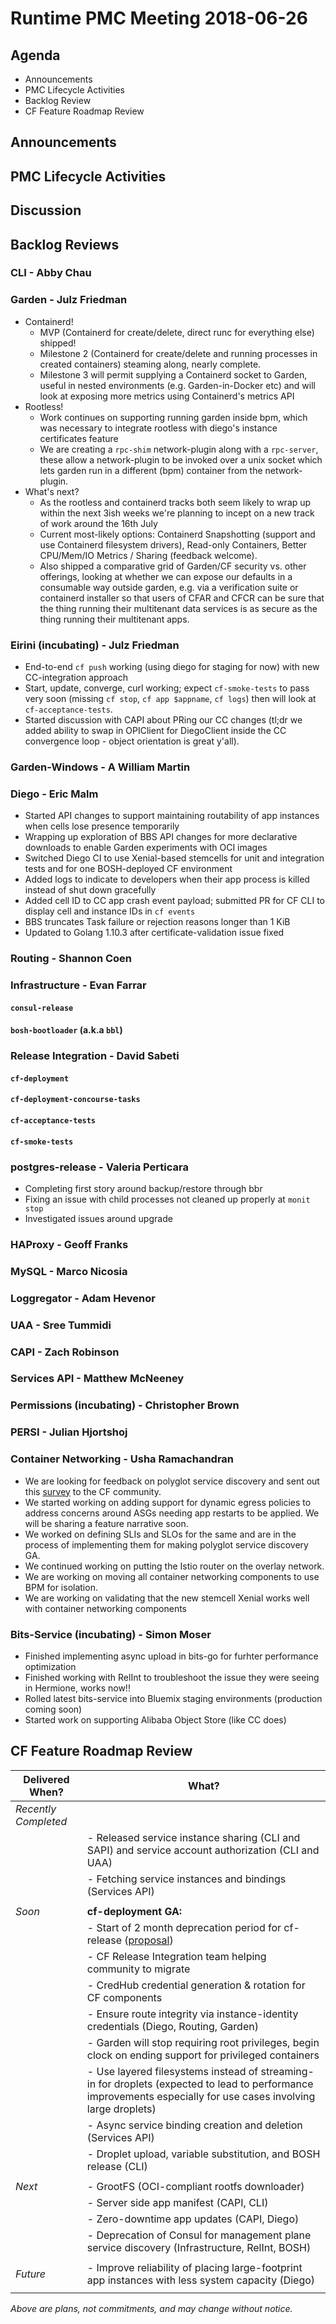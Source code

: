 # Runtime PMC Meeting 2018-06-26

## Agenda

* Announcements
* PMC Lifecycle Activities
* Backlog Review
* CF Feature Roadmap Review


## Announcements


## PMC Lifecycle Activities


## Discussion


## Backlog Reviews

### CLI - Abby Chau


### Garden - Julz Friedman

 - Containerd! 
   - MVP (Containerd for create/delete, direct runc for everything else) shipped!
   - Milestone 2 (Containerd for create/delete and running processes in created containers) steaming along, nearly complete.
   - Milestone 3 will permit supplying a Containerd socket to Garden, useful in nested environments (e.g. Garden-in-Docker etc) and will look at exposing more metrics using Containerd's metrics API
 - Rootless! 
   - Work continues on supporting running garden inside bpm, which was necessary to integrate rootless with diego's instance certificates feature
   - We are creating a `rpc-shim` network-plugin along with a `rpc-server`, these allow a network-plugin to be invoked over a unix socket which lets garden run in a different (bpm) container from the network-plugin.
 - What's next?
   - As the rootless and containerd tracks both seem likely to wrap up within the next 3ish weeks we're planning to incept on a new track of work around the 16th July
   - Current most-likely options: Containerd Snapshotting (support and use Containerd filesystem drivers), Read-only Containers, Better CPU/Mem/IO Metrics / Sharing (feedback welcome).
   - Also shipped a comparative grid of Garden/CF security vs. other offerings, looking at whether we can expose our defaults in a consumable way outside garden, e.g. via a verification suite or containerd installer so that users of CFAR and CFCR can be sure that the thing running their multitenant data services is as secure as the thing running their multitenant apps.


### Eirini (incubating) - Julz Friedman

 - End-to-end `cf push` working (using diego for staging for now) with new CC-integration approach
 - Start, update, converge, curl working; expect `cf-smoke-tests` to pass very soon (missing `cf stop`, `cf app $appname`, `cf logs`) then will look at `cf-acceptance-tests`.
 - Started discussion with CAPI about PRing our CC changes (tl;dr we added ability to swap in OPIClient for DiegoClient inside the CC convergence loop - object orientation is great y'all). 

### Garden-Windows - A William Martin


### Diego - Eric Malm

- Started API changes to support maintaining routability of app instances when cells lose presence temporarily
- Wrapping up exploration of BBS API changes for more declarative downloads to enable Garden experiments with OCI images
- Switched Diego CI to use Xenial-based stemcells for unit and integration tests and for one BOSH-deployed CF environment
- Added logs to indicate to developers when their app process is killed instead of shut down gracefully
- Added cell ID to CC app crash event payload; submitted PR for CF CLI to display cell and instance IDs in `cf events`
- BBS truncates Task failure or rejection reasons longer than 1 KiB
- Updated to Golang 1.10.3 after certificate-validation issue fixed


### Routing - Shannon Coen


### Infrastructure - Evan Farrar

#### `consul-release`


#### `bosh-bootloader` (a.k.a `bbl`)


### Release Integration - David Sabeti

#### `cf-deployment`


#### `cf-deployment-concourse-tasks`


#### `cf-acceptance-tests`


#### `cf-smoke-tests`



### postgres-release - Valeria Perticara
- Completing first story around backup/restore through bbr
- Fixing an issue with child processes not cleaned up properly at `monit stop`
- Investigated issues around upgrade


### HAProxy - Geoff Franks


### MySQL - Marco Nicosia


### Loggregator - Adam Hevenor


### UAA - Sree Tummidi


### CAPI - Zach Robinson


### Services API - Matthew McNeeney


### Permissions (incubating) - Christopher Brown


### PERSI - Julian Hjortshoj


### Container Networking - Usha Ramachandran
- We are looking for feedback on polyglot service discovery and sent out this [survey](https://docs.google.com/forms/d/e/1FAIpQLSfOMI8YmO9HL5mnF30V38_yDjYMKtFOfdipr_Q51qKR_uQtTA/viewform?c=0&w=1) to the CF community.
- We started working on adding support for dynamic egress policies to address concerns around ASGs needing app restarts to be applied. We will be sharing a feature narrative soon.
- We worked on defining SLIs and SLOs for the same and are in the process of implementing them for making polyglot service discovery GA.
- We continued working on putting the Istio router on the overlay network.
- We are working on moving all container networking components to use BPM for isolation.
- We are working on validating that the new stemcell Xenial works well with container networking components

### Bits-Service (incubating) - Simon Moser

- Finished implementing async upload in bits-go for furhter performance optimization
- Finished working with RelInt to troubleshoot the issue they were seeing in Hermione, works now!!  
- Rolled latest bits-service into Bluemix staging environments (production coming soon) 
- Started work on supporting Alibaba Object Store (like CC does) 


## CF Feature Roadmap Review



Delivered When? | What?
------|------
*Recently Completed* |
|| - Released service instance sharing (CLI and SAPI) and service account authorization (CLI and UAA)
|| - Fetching service instances and bindings (Services API)
||
*Soon* | **cf-deployment GA:**
|| - Start of 2 month deprecation period for cf-release ([proposal](https://docs.google.com/document/d/1KLl4UIQbl92SvYom4fO-LcEoMK1D45KmjA988MwnOR4/edit?usp=sharing))
|| - CF Release Integration team helping community to migrate
|| - CredHub credential generation & rotation for CF components
|| - Ensure route integrity via instance-identity credentials (Diego, Routing, Garden)
|| - Garden will stop requiring root privileges, begin clock on ending support for privileged containers
|| - Use layered filesystems instead of streaming-in for droplets (expected to lead to performance improvements especially for use cases involving large droplets)
|| - Async service binding creation and deletion (Services API)
|| - Droplet upload, variable substitution, and BOSH release (CLI)
||
*Next* | - GrootFS (OCI-compliant rootfs downloader)
|| - Server side app manifest (CAPI, CLI)
|| - Zero-downtime app updates (CAPI, Diego)
|| - Deprecation of Consul for management plane service discovery (Infrastructure, RelInt, BOSH)
||
*Future* | - Improve reliability of placing large-footprint app instances with less system capacity (Diego)
||

*Above are plans, not commitments, and may change without notice.*
